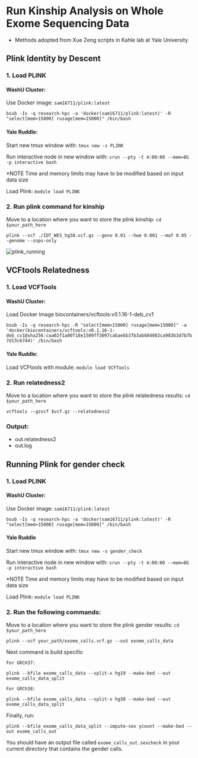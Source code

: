 # Run Kinship Analysis on Whole Exome Sequencing Data
- Methods adopted from Xue Zeng scripts in Kahle lab at Yale University

## Plink Identity by Descent

### 1. Load PLINK  
    
#### WashU Cluster: 

Use Docker image: `sam16711/plink:latest`

```bsub -Is -q research-hpc -a 'docker(sam16711/plink:latest)' -R "select[mem>15000] rusage[mem=15000]" /bin/bash```
  
#### Yale Ruddle:
   
Start new tmux window with: `tmux new -s PLINK`

Run interactive node in new window with: `srun --pty -t 4:00:00 --mem=8G -p interactive bash`

*NOTE Time and memory limits may have to be modified based on input data size

Load Plink: `module load PLINK`

### 2. Run plink command for kinship

Move to a location where you want to store the plink kinship: `cd $your_path_here`

```plink --vcf ./IDT_WES_hg38.vcf.gz --geno 0.01 --hwe 0.001 --maf 0.05 --genome --snps-only```

![plink_running](https://github.com/jinlab-washu/Plink/blob/master/plink_kinship.png)
    
## VCFtools Relatedness

### 1. Load VCFTools

#### WashU Cluster:

Load Docker Image biocontainers/vcftools:v0.1.16-1-deb_cv1

```bsub -Is -q research-hpc -R "select[mem>15000] rusage[mem=15000]" -a 'docker(biocontainers/vcftools:v0.1.16-1-deb_cv1@sha256:caa02f1a00f18e1509ff3097cabaebb37b3ab884082ca983b3d7b7b7d13c6744)' /bin/bash```

#### Yale Ruddle:

Load VCFtools with module: `module load VCFTools`

### 2. Run relatedness2

Move to a location where you want to store the plink relatedness results: `cd $your_path_here`

```vcftools --gzvcf $vcf.gz --relatedness2```
    
### Output:

- out.relatedness2
- out.log

## Running Plink for gender check

### 1. Load PLINK  

#### WashU Cluster: 

Use Docker image: `sam16711/plink:latest`

```bsub -Is -q research-hpc -a 'docker(sam16711/plink:latest)' -R "select[mem>15000] rusage[mem=15000]" /bin/bash```

#### Yale Ruddle 

Start new tmux window with: `tmux new -s gender_check`

Run interactive node in new window with: `srun --pty -t 4:00:00 --mem=8G -p interactive bash`

*NOTE Time and memory limits may have to be modified based on input data size

Load Plink: `module load PLINK`

### 2. Run the following commands:

Move to a location where you want to store the plink gender results: `cd $your_path_here`

`plink --vcf your_path/exome_calls.vcf.gz --out exome_calls_data`

Next command is build specific
    
    For GRCH37:

    plink --bfile exome_calls_data --split-x hg19 --make-bed --out exome_calls_data_split

    For GRCh38: 
    
    plink --bfile exome_calls_data --split-x hg38 --make-bed --out exome_calls_data_split
    
Finally, run: 

`plink --bfile exome_calls_data_split --impute-sex ycount --make-bed --out exome_calls_out`


You should have an output file called `exome_calls_out.sexcheck` in your current directory that contains the gender calls.
